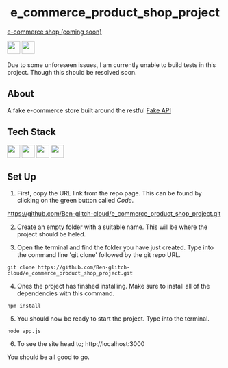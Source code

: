 <h1 align="center">e_commerce_product_shop_project</h1>

<a href="">e-commerce shop (coming soon)</a>

<img src="https://img.shields.io/badge/-Coming%20Soon%20Jest-orange?style=flat-square&logo=Jest" height="30px">

<img src="https://img.shields.io/badge/-Coming%20Soon%20Jasmine-orange?style=flat-square&logo=Jasmine" height="30px">

<p>Due to some unforeseen issues, I am currently unable to build tests in this project.  Though this should be resolved soon.</p>

<h2>About</h2>

<p>A fake e-commerce store built around the restful <a href="https://fakestoreapi.com/">Fake API</a></p>

<h2>Tech Stack</h2>

<img src="https://img.shields.io/badge/-Express-black?style=flat-square&logo=Express" height="30px">
<img src="https://img.shields.io/badge/-Node.js-green?style=flat-square&logo=Node.js" height="30px">
<img src="https://img.shields.io/badge/-SASS-pink?style=flat-square&logo=SASS" height="30px">
<img src="https://img.shields.io/badge/-Coming%20Soon-lightblue?style=flat-square&logo=netlify" height="30px">

<h2>Set Up</h2>

1. First, copy the URL link from the repo page. This can be found by clicking on the green button called <i>Code</i>.  

  https://github.com/Ben-glitch-cloud/e_commerce_product_shop_project.git

2. Create an empty folder with a suitable name. This will be where the project should be heled.   

3. Open the terminal and find the folder you have just created. Type into the command line 'git clone' followed by the git repo URL. 

  ```
  git clone https://github.com/Ben-glitch-cloud/e_commerce_product_shop_project.git
  ```

4. Ones the project has finshed installing. Make sure to install all of the dependencies with this command.  

```
npm install
```
5. You should now be ready to start the project. Type into the terminal.

```
node app.js
```
6. To see the site head to; http://localhost:3000

You should be all good to go.
